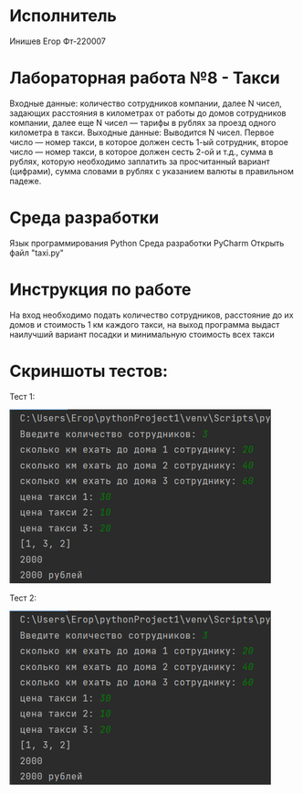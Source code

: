 # Исполнитель 
Инишев Егор 
Фт-220007

# Лабораторная работа №8 - Такси
Входные данные: количество сотрудников компании, далее N чисел, задающих расстояния в километрах  от работы до домов сотрудников компании, далее еще N чисел — тарифы в рублях за проезд одного километра в такси.
Выходные данные: Выводится N чисел. Первое число — номер такси, в которое должен сесть 1-ый сотрудник, второе число — номер такси, в которое должен сесть 2-ой и т.д., сумма в рублях, которую необходимо заплатить за просчитанный вариант (цифрами), сумма словами в рублях с указанием валюты в правильном падеже. 
# Среда разработки
Язык программирования Python
Среда разработки PyCharm
Открыть файл "taxi.ру"

# Инструкция по работе
На вход необходимо подать количество сотрудников, расстояние до их домов и стоимость 1 км каждого такси, на выход программа выдаст наилучший вариант посадки и минимальную стоимость всех такси

# Скриншоты тестов:
Тест 1:

![Screenshot 1](https://github.com/inishevv/lab8/blob/main/2023-11-11_17-52-19.png)

Тест 2:

![Screenshot 2](https://github.com/inishevv/lab8/blob/main/2023-11-11_17-52-19.png)
